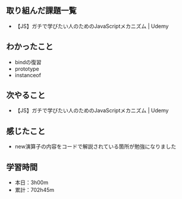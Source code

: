 ## 取り組んだ課題一覧
- 【JS】ガチで学びたい人のためのJavaScriptメカニズム | Udemy
## わかったこと
- bindの復習
- prototype
- instanceof
## 次やること
- 【JS】ガチで学びたい人のためのJavaScriptメカニズム | Udemy
## 感じたこと
- new演算子の内容をコードで解説されている箇所が勉強になりました
## 学習時間
- 本日：3h00m
- 累計：702h45m
